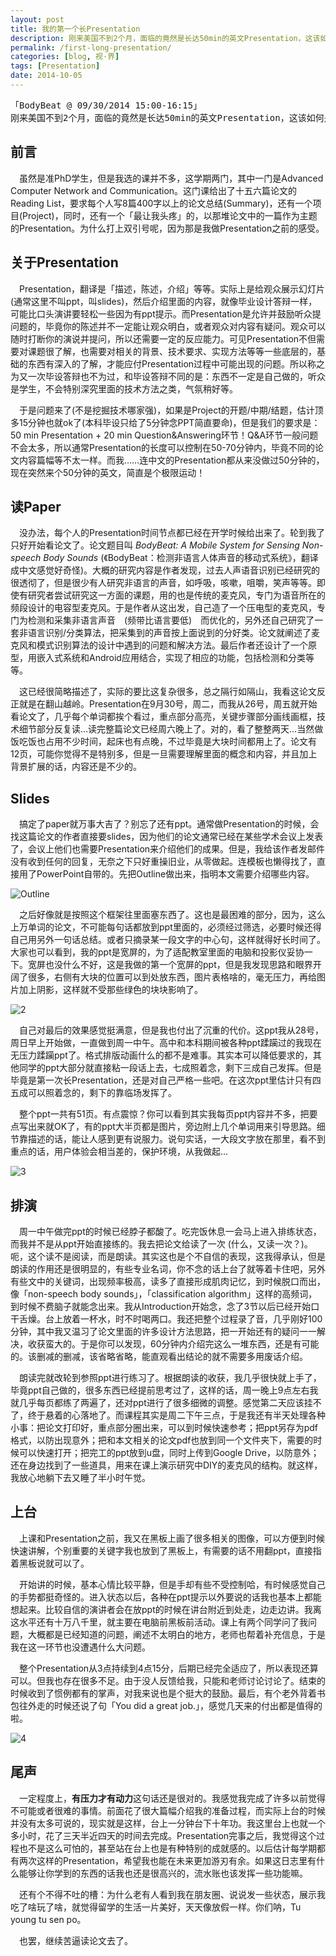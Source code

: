 ```yaml
---
layout: post
title: 我的第一个长Presentation
description: 刚来美国不到2个月，面临的竟然是长达50min的英文Presentation，这该如何是好……
permalink: /first-long-presentation/
categories: [blog, 视·界]
tags: [Presentation]
date: 2014-10-05
--- 
```


<pre>「BodyBeat @ 09/30/2014 15:00-16:15」 
刚来美国不到2个月，面临的竟然是长达50min的英文Presentation，这该如何是好……</pre>

## 前言
　虽然是准PhD学生，但是我选的课并不多，这学期两门，其中一门是Advanced Computer Network and Communication。这门课给出了十五六篇论文的Reading List，要求每个人写8篇400字以上的论文总结(Summary)，还有一个项目(Project)，同时，还有一个「最让我头疼」的，以那堆论文中的一篇作为主题的Presentation。为什么打上双引号呢，因为那是我做Presentation之前的感受。

## 关于Presentation
　Presentation，翻译是「描述，陈述，介绍」等等。实际上是给观众展示幻灯片　(通常这里不叫ppt，叫slides)，然后介绍里面的内容，就像毕业设计答辩一样，可能比口头演讲要轻松一些因为有ppt提示。而Presentation是允许并鼓励听众提问题的，毕竟你的陈述并不一定能让观众明白，或者观众对内容有疑问。观众可以随时打断你的演说并提问，所以还需要一定的反应能力。可见Presentation不但需要对课题很了解，也需要对相关的背景、技术要求、实现方法等等一些底层的，基础的东西有深入的了解，才能应付Presentation过程中可能出现的问题。所以称之为又一次毕设答辩也不为过，和毕设答辩不同的是：东西不一定是自己做的，听众是学生，不会特别深究里面的技术方法之类，气氛稍好等。

　于是问题来了(不是挖掘技术哪家强)，如果是Project的开题/中期/结题，估计顶多15分钟也就ok了(本科毕设只给了5分钟念PPT简直要命)，但是我们的要求是：50 min Presentation + 20 min Question&Answering环节！Q&A环节一般问题不会太多，所以通常Presentation的长度可以控制在50-70分钟内，毕竟不同的论文内容篇幅等不太一样。而我……连中文的Presentation都从来没做过50分钟的，现在突然来个50分钟的英文，简直是个极限运动！

## 读Paper
　没办法，每个人的Presentation时间节点都已经在开学时候给出来了。轮到我了只好开始看论文了。论文题目叫 *BodyBeat: A Mobile System for Sensing Non-speech Body Sounds* (《BodyBeat：检测非语言人体声音的移动式系统》，翻译成中文感觉好奇怪)。大概的研究内容是作者发现，过去人声语音识别已经研究的很透彻了，但是很少有人研究非语言的声音，如呼吸，咳嗽，咀嚼，笑声等等。即使有研究者尝试研究这一方面的课题，用的也是传统的麦克风，专门为语音所在的频段设计的电容型麦克风。于是作者从这出发，自己造了一个压电型的麦克风，专门为检测和采集非语言声音　(频带比语言要低)　而优化的，另外还自己研究了一套非语言识别/分类算法，把采集到的声音按上面说到的分好类。论文就阐述了麦克风和模式识别算法的设计中遇到的问题和解决方法。最后作者还设计了一个原型，用嵌入式系统和Android应用结合，实现了相应的功能，包括检测和分类等等。

　这已经很简略描述了，实际的要比这复杂很多，总之隔行如隔山，我看这论文反正就是在翻山越岭。Presentation在9月30号，周二，而我从26号，周五就开始看论文了，几乎每个单词都挨个看过，重点部分高亮，关键步骤部分画线画框，技术细节部分反复读…读完整篇论文已经周六晚上了。对的，看了整整两天…当然做饭吃饭也占用不少时间，起床也有点晚，不过毕竟是大块时间都用上了。论文有12页，可能你觉得不是特别多，但是一旦需要理解里面的概念和内容，并且加上背景扩展的话，内容还是不少的。

## Slides
　搞定了paper就万事大吉了？别忘了还有ppt。通常做Presentation的时候，会找这篇论文的作者直接要slides，因为他们的论文通常已经在某些学术会议上发表了，会议上他们也需要Presentation来介绍他们的成果。但是，我给该作者发邮件没有收到任何的回复，无奈之下只好重操旧业，从零做起。连模板也懒得找了，直接用了PowerPoint自带的。先把Outline做出来，指明本文需要介绍哪些内容。

![Outline](http://lanternd.qiniudn.com/Pic4Post/first-long-presentation/presentation-1.png "Outline")

　之后好像就是按照这个框架往里面塞东西了。这也是最困难的部分，因为，这么上万单词的论文，不可能每句话都放到ppt里面的，必须经过筛选，必要时候还得自己用另外一句话总结。或者只摘录某一段文字的中心句，这样就得好长时间了。大家也可以看到，我的ppt是宽屏的，为了适配教室里面的电脑和投影仪妥协一下。宽屏也没什么不好，这是我做的第一个宽屏的ppt，但是我发现思路和眼界开阔了很多，右侧有大块的位置可以到处放东西，图片表格啥的，毫无压力，再给图片加上阴影，这样就不受那些绿色的块块影响了。

![2](http://lanternd.qiniudn.com/Pic4Post/first-long-presentation/presentation-2.png "Design")

　自己对最后的效果感觉挺满意，但是我也付出了沉重的代价。这ppt我从28号，周日早上开始做，一直做到周一中午。高中和本科期间被各种ppt蹂躏过的我现在无压力蹂躏ppt了。格式排版动画什么的都不是难事。其实本可以降低要求的，其他同学的ppt大部分就直接粘一段话上去，七成照着念，剩下三成自己发挥。但是毕竟是第一次长Presentation，还是对自己严格一些吧。在这次ppt里估计只有四五成可以照着念的，剩下的靠临场发挥了。

　整个ppt一共有51页。有点震惊？你可以看到其实我每页ppt内容并不多，把要点写出来就OK了，有的ppt大半页都是图片，旁边附上几个单词用来引导思路。细节靠描述的话，能让人感到更有说服力。说句实话，一大段文字放在那里，看不到重点的话，用户体验会相当差的，保护环境，从我做起…

![3](http://lanternd.qiniudn.com/Pic4Post/first-long-presentation/presentation-3.png "Graphic")

## 排演
　周一中午做完ppt的时候已经脖子都酸了。吃完饭休息一会马上进入排练状态，而我并不是从ppt开始直接练的。我去把论文给读了一次 (什么，又读一次？)。呃，这个读不是阅读，而是朗读。其实这也是个不自信的表现，这我得承认，但是朗读的作用还是很明显的，有些专业名词，你不念的话上台了就等着卡住吧，另外有些文中的关键词，出现频率极高，读多了直接形成肌肉记忆，到时候脱口而出，像「non-speech body sounds」，「classification algorithm」这样的高频词，到时候不费脑子就能念出来。我从Introduction开始念，念了3节以后已经开始口干舌燥。台上放着一杯水，时不时喝两口。我还把整个过程录了音，几乎刚好100分钟，其中我又温习了论文里面的许多设计方法思路，把一开始还有的疑问一一解决，收获蛮大的。于是你可以发现，60分钟内介绍完这么一堆东西，还是有可能的。该删减的删减，该省略省略，能直观看出结论的就不需要多用废话介绍。

　朗读完就改轮到参照ppt进行练习了。根据朗读的收获，我几乎很快就上手了，毕竟ppt自己做的，很多东西已经提前思考过了，这样的话，周一晚上9点左右我就几乎每页都练了两遍了，还对ppt进行了很多细微的调整。感觉第二天应该挂不了，终于悬着的心落地了。而课程其实是周二下午三点，于是我还有半天处理各种小事：把论文打印好，重点部分圈出来，可以到时候快速参考；把ppt另存为pdf格式，以防出现意外；把和本文相关的论文pdf也放到同一个文件夹下，需要的时候可以快速打开；把完工的ppt放到u盘，同时上传到Google Drive，以防意外；还在身边找到了一些道具，用来在课上演示研究中DIY的麦克风的结构。就这样，我放心地躺下去又睡了半小时午觉。

## 上台

　上课和Presentation之前，我又在黑板上画了很多相关的图像，可以方便到时候快速讲解，个别重要的关键字我也放到了黑板上，有需要的话不用翻ppt，直接指着黑板说就可以了。

　开始讲的时候，基本心情比较平静，但是手却有些不受控制哈，有时候感觉自己的手势都挺奇怪的。进入状态以后，各种在ppt提示以外要说的话我也基本上都能想起来。比较自信的演讲者会在放ppt的时候在讲台附近到处走，边走边讲。我离这水平还有十万八千里，就主要在电脑前黑板前活动。课上有两个同学问了我问题，大概都是已经知道的问题，阐述不太明白的地方，老师也帮着补充信息，于是我在这一环节也没遭遇什么大问题。

　整个Presentation从3点持续到4点15分，后期已经完全适应了，所以表现还算可以。但我也存在很多不足。由于没人反馈给我，只能和老师讨论讨论了。结束的时候收到了惯例都有的掌声，对我来说也是个挺大的鼓励。最后，有个老外背着书包往外走的时候还说了句「You did a great job.」，感觉几天来的付出都是值得的啦。

![4](http://lanternd.qiniudn.com/Pic4Post/first-long-presentation/presentation-4.png "Thank you")

## 尾声
　一定程度上，**有压力才有动力**这句话还是很对的。我感觉我完成了许多以前觉得不可能或者很难的事情。前面花了很大篇幅介绍我的准备过程，而实际上台的时候并没有太多可说的，现实就是这样，台上一分钟台下十年功。我这里台上也就一个多小时，花了三天半近四天的时间去完成。Presentation完事之后，我觉得这个过程也不是这么可怕的，甚至站在台上也是有种特别的成就感的。以后估计每学期都有两次这样的Presentation，希望我也能在未来更加游刃有余。如果这日志里有什么能够让你学到的东西的话我也还是很高兴的，流水账也该发挥一些功能嘛。

　还有个不得不吐的槽：为什么老有人看到我在朋友圈、说说发一些状态，展示我吃了啥玩了啥，就觉得留学的生活一片美好，天天像放假一样。你们呐，Tu young tu sen po。

　也罢，继续苦逼读论文去了。